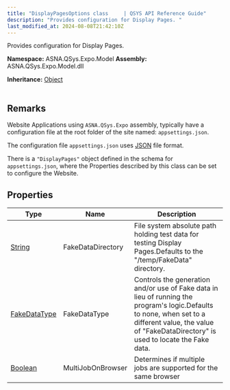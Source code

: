 ```yaml
---
title: "DisplayPagesOptions class     | QSYS API Reference Guide"
description: "Provides configuration for Display Pages. "
last_modified_at: 2024-08-08T21:42:10Z
---
```


Provides configuration for Display Pages.

**Namespace:** ASNA.QSys.Expo.Model
**Assembly:** ASNA.QSys.Expo.Model.dll

**Inheritance:** [Object](https://docs.microsoft.com/en-us/dotnet/api/system.object)
<br>
<br>

## Remarks

Website Applications using `ASNA.QSys.Expo` assembly, typically have a configuration file at the root folder of the site named: `appsettings.json`.

The configuration file `appsettings.json` uses [JSON](https://www.json.org/json-en.html) file format.

There is a `"DisplayPages"` object defined in the schema for `appsettings.json`, where the Properties described by this class can be set to configure the Website. 


## Properties

| Type | Name | Description
| --- | --- | --- 
| [String](https://learn.microsoft.com/en-us/dotnet/api/system.string?view=net-8.0) | FakeDataDirectory | File system absolute path holding test data for testing Display Pages.Defaults to the "/temp/FakeData" directory. |
| [FakeDataType](/reference/expo/qsys-expo-model/fake-data-type.html) | FakeDataType | Controls the generation and/or use of Fake data in lieu of running the program's logic.Defaults to none, when set to a different value, the value of "FakeDataDirectory" is used to locate the Fake data. |
| [Boolean](https://docs.microsoft.com/en-us/dotnet/api/system.boolean) | MultiJobOnBrowser | Determines if multiple jobs are supported for the same browser |
